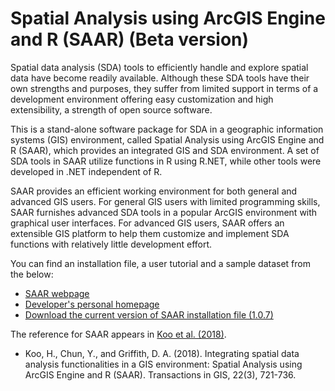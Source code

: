 # Spatial Analysis using ArcGIS Engine and R (SAAR) (Beta version)

Spatial data analysis (SDA) tools to efficiently handle and explore spatial data have become readily available. Although these SDA tools have their own strengths and purposes, they suffer from limited support in terms of a development environment offering easy customization and high extensibility, a strength of open source software. 

This is a stand-alone software package for SDA in a geographic information systems (GIS) environment, called Spatial Analysis using ArcGIS Engine and R (SAAR), which provides an integrated GIS and SDA environment. A set of SDA tools in SAAR utilize functions in R using R.NET, while other tools were developed in .NET independent of R. 

SAAR provides an efficient working environment for both general and advanced GIS users. For general GIS users with limited programming skills, SAAR furnishes advanced SDA tools in a popular ArcGIS environment with graphical user interfaces. For advanced GIS users, SAAR offers an extensible GIS platform to help them customize and implement SDA functions with relatively little development effort. 

You can find an installation file, a user tutorial and a sample dataset from the below:
- [SAAR webpage](https://thesaar.github.io)
- [Developer's personal homepage](https://hymokoo.weebly.com/gis-applications.html)
- [Download the current version of SAAR installation file (1.0.7)](https://www.utdallas.edu/~ywchun/SAAR/Setup_saar_107.msi)

The reference for SAAR appears in [Koo et al. (2018)](https://onlinelibrary.wiley.com/doi/abs/10.1111/tgis.12452).
- Koo, H., Chun, Y., and Griffith, D. A. (2018). Integrating spatial data analysis functionalities in a GIS environment: Spatial Analysis using ArcGIS Engine and R (SAAR). Transactions in GIS, 22(3), 721-736.
